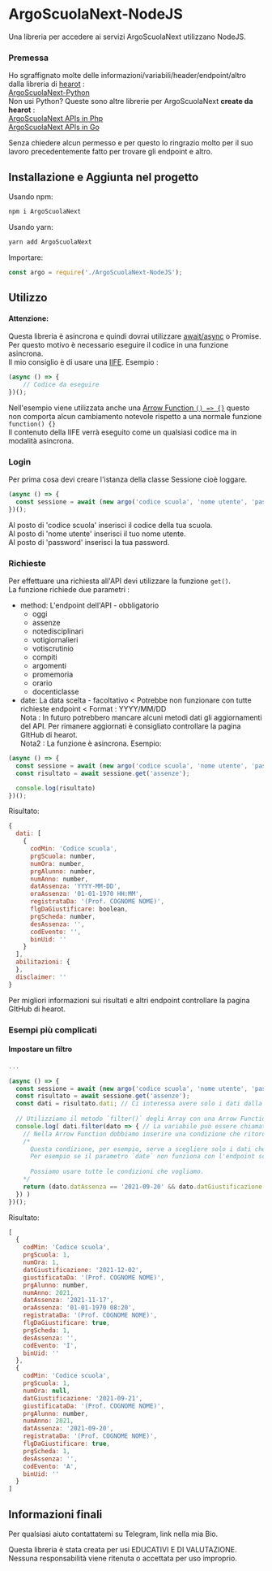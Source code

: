 # ArgoScuolaNext-NodeJS

Una libreria per accedere ai servizi ArgoScuolaNext utilizzano NodeJS.

### Premessa

Ho sgraffignato molte delle informazioni/variabili/header/endpoint/altro dalla libreria di [hearot](https://github.com/hearot/) :  
[ArgoScuolaNext-Python](https://github.com/hearot/ArgoScuolaNext-Python)  
Non usi Python? Queste sono altre librerie per ArgoScuolaNext **create da hearot** :  
[ArgoScuolaNext APIs in Php](https://github.com/hearot/ArgoScuolaNext)  
[ArgoScuolaNext APIs in Go](https://github.com/hearot/ArgoScuolaNext-go)  

Senza chiedere alcun permesso e per questo lo ringrazio molto per il suo lavoro precedentemente fatto per trovare gli endpoint e altro.

## Installazione e Aggiunta nel progetto

Usando npm:
```bash
npm i ArgoScuolaNext
```

Usando yarn:
```bash
yarn add ArgoScuolaNext
```

Importare:
```js
const argo = require('./ArgoScuolaNext-NodeJS');
```

## Utilizzo

#### Attenzione:  
Questa libreria è asincrona e quindi dovrai utilizzare [await/async](https://discordjs.guide/additional-info/async-await.html) o Promise.  
Per questo motivo è necessario eseguire il codice in una funzione asincrona.  
Il mio consiglio è di usare una [IIFE](https://developer.mozilla.org/en-US/docs/Glossary/IIFE). Esempio :
```js
(async () => {
	// Codice da eseguire
})();
```
Nell'esempio viene utilizzata anche una [Arrow Function `() => {}`](https://developer.mozilla.org/en-US/docs/Web/JavaScript/Reference/Functions/Arrow_functions) questo non comporta alcun cambiamento notevole rispetto a una normale funzione `function() {}`  
Il contenuto della IIFE verrà eseguito come un qualsiasi codice ma in modalità asincrona.

### Login

Per prima cosa devi creare l'istanza della classe Sessione cioè loggare.  

```js
(async () => {
  const sessione = await (new argo('codice scuola', 'nome utente', 'password'));
})();
```
Al posto di 'codice scuola' inserisci il codice della tua scuola.  
Al posto di 'nome utente' inserisci il tuo nome utente.  
Al posto di 'password' inserisci la tua password.

### Richieste

Per effettuare una richiesta all'API devi utilizzare la funzione `get()`.  
La funzione richiede due parametri :  
- method: L'endpoint dell'API   - obbligatorio
  - oggi
  - assenze
  - notedisciplinari
  - votigiornalieri
  - votiscrutinio
  - compiti
  - argomenti
  - promemoria
  - orario
  - docenticlasse
- date: La data scelta          - facoltativo < Potrebbe non funzionare con tutte richieste endpoint < Format : YYYY/MM/DD  
Nota : In futuro potrebbero mancare alcuni metodi dati gli aggiornamenti del API. Per rimanere aggiornati è consigliato controllare la pagina GItHub di hearot.  
Nota2 : La funzione è asincrona.
Esempio:
```js
(async () => {
  const sessione = await (new argo('codice scuola', 'nome utente', 'password'));
  const risultato = await sessione.get('assenze');

  console.log(risultato)
})();
```
Risultato:
```js
{
  dati: [
    {
      codMin: 'Codice scuola',
      prgScuola: number,
      numOra: number,
      prgAlunno: number,
      numAnno: number,
      datAssenza: 'YYYY-MM-DD',
      oraAssenza: '01-01-1970 HH:MM',
      registrataDa: '(Prof. COGNOME NOME)',
      flgDaGiustificare: boolean,
      prgScheda: number,
      desAssenza: '',
      codEvento: '',
      binUid: ''
    }
  ],
  abilitazioni: {
  },
  disclaimer: ''
}
```
Per migliori informazioni sui risultati e altri endpoint controllare la pagina GItHub di hearot.

### Esempi più complicati

#### Impostare un filtro
```js
...

(async () => {
  const sessione = await (new argo('codice scuola', 'nome utente', 'password'));
  const risultato = await sessione.get('assenze');
  const dati = risultato.dati; // Ci interessa avere solo i dati dalla risposta, non le abilitazioni o il disclaimer. Questo ritorna una variabile di tipo Array.
  
  // Utilizziamo il metodo `filter()` degli Array con una Arrow Function per impostare il filtro.
  console.log( dati.filter(dato => { // La variabile può essere chiamata in qualsiasi modo. Io ho scelto dato.
  	// Nella Arrow Function dobbiamo inserire una condizione che ritordi true.
	/*
	  Questa condizione, per esempio, serve a scegliere solo i dati che hanno una certa data.
	  Per esempio se il parametro `date` non funziona con l'endpoint scelto.
	  
	  Possiamo usare tutte le condizioni che vogliamo.
	*/
	return (dato.datAssenza == '2021-09-20' && dato.datGiustificazione == '2021-10-14') || dato.datAssenza == '2021-11-17'
  }) )
})();
```
Risultato:
```js
[
  {
    codMin: 'Codice scuola',
    prgScuola: 1,
    numOra: 1,
    datGiustificazione: '2021-12-02',
    giustificataDa: '(Prof. COGNOME NOME)',
    prgAlunno: number,
    numAnno: 2021,
    datAssenza: '2021-11-17',
    oraAssenza: '01-01-1970 08:20',
    registrataDa: '(Prof. COGNOME NOME)',
    flgDaGiustificare: true,
    prgScheda: 1,
    desAssenza: '',
    codEvento: 'I',
    binUid: ''
  },
  {
    codMin: 'Codice scuola',
    prgScuola: 1,
    numOra: null,
    datGiustificazione: '2021-09-21',
    giustificataDa: '(Prof. COGNOME NOME)',
    prgAlunno: number,
    numAnno: 2021,
    datAssenza: '2021-09-20',
    registrataDa: '(Prof. COGNOME NOME)',
    flgDaGiustificare: true,
    prgScheda: 1,
    desAssenza: '',
    codEvento: 'A',
    binUid: ''
  }
]
```

## Informazioni finali

Per qualsiasi aiuto contattatemi su Telegram, link nella mia Bio.

Questa libreria è stata creata per usi EDUCATIVI E DI VALUTAZIONE.  
Nessuna responsabilità viene ritenuta o accettata per uso improprio.